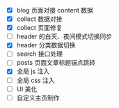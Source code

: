 - [x] blog 页面对接 content 数据
- [x] collect 数据对接
- [x] collect 页面修复
- [ ] header 的白天、夜间模式切换同步
- [x] header 分类数据切换
- [ ] search 接口处理
- [ ] posts 页面文章标题锚点跳转
- [x] 全局 js 注入
- [ ] 全局 css 注入
- [ ] UI 美化
- [ ] 自定义主页制作